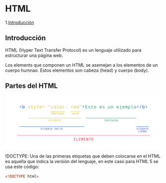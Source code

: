 # HTML
1.[Introducción](#introducción)

## Introducción
HTML (Hyper Text Transfer Protocol) es un lenguaje utilizado 
para estructurar una página web.

Los elements que componen un HTML se asemejan
a los elementos de un cuerpo humnao.
Estos elementos son cabeza (head) y cuerpo (body).

## Partes del HTML

![Elementos Etiqueta](./images/003imagen.jpg)

!DOCTYPE: Una de las primeras etiquetas que deben colocarse
en el HTML es aquella que indica la versión del lenguaje,
en este caso  para HTML 5 se usa este código:

```html
<!DOCTYPE html>
```